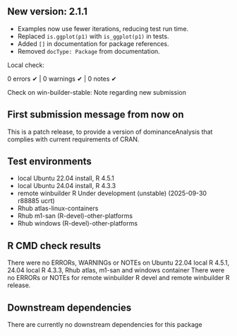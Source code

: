## New version: 2.1.1

- Examples now use fewer iterations, reducing test run time.
- Replaced `is.ggplot(p1)` with `is_ggplot(p1)` in tests.
- Added `[]` in documentation for package references.
- Removed `docType: Package` from documentation.

Local check:

0 errors ✔ | 0 warnings ✔ | 0 notes ✔

Check on win-builder-stable: Note regarding new submission

## First submission message from now on

This is a patch release, to provide a version of dominanceAnalysis that complies
with current requirements of CRAN.

## Test environments
* local Ubuntu 22.04 install, R 4.5.1
* local Ubuntu 24.04 install, R 4.3.3
* remote winbuilder R Under development (unstable) (2025-09-30 r88885 ucrt)
* Rhub atlas-linux-containers
* Rhub m1-san (R-devel)-other-platforms
* Rhub windows (R-devel)-other-platforms 



## R CMD check results
There were no ERRORs, WARNINGs or NOTEs on Ubuntu 22.04 local R 4.5.1, 24.04 local R 4.3.3, Rhub atlas, m1-san and windows container
There were no ERRORs or NOTEs for remote winbuilder R devel and remote winbuilder R release.


## Downstream dependencies
There are currently no downstream dependencies for this package
